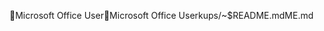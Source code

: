 Microsoft Office User                                 M i c r o s o f t   O f f i c e   U s e r   k u p s / ~ $ R E A D M E . m d   M E . m d                   